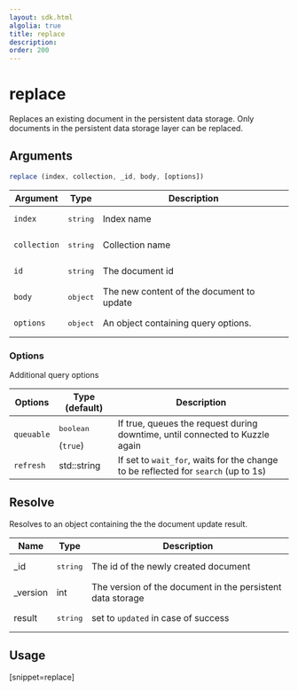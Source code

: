 ```yaml
---
layout: sdk.html
algolia: true
title: replace
description:
order: 200
---
```


# replace

Replaces an existing document in the persistent data storage.
Only documents in the persistent data storage layer can be replaced.

## Arguments

```javascript
replace (index, collection, _id, body, [options])
```

| Argument | Type | Description |
| --- | --- | --- |
| `index` | <pre>string</pre> | Index name |
| `collection` | <pre>string</pre> | Collection name |
| `id` | <pre>string</pre> | The document id |
| `body` | <pre>object</pre> | The new content of the document to update |
| `options` | <pre>object</pre> | An object containing query options. |

### Options

Additional query options

| Options | Type (default) | Description |
| --- | --- | --- |
| `queuable` | <pre>boolean</pre> (`true`) | If true, queues the request during downtime, until connected to Kuzzle again |
| `refresh` | std::string | If set to `wait_for`, waits for the change to be reflected for `search` (up to 1s) |

## Resolve

Resolves to an object containing the the document update result.

| Name | Type | Description
| --- | --- | ---
| _id | <pre>string</pre> | The id of the newly created document
| _version | int | The version of the document in the persistent data storage
| result | <pre>string</pre> | set to `updated` in case of success

## Usage

[snippet=replace]
